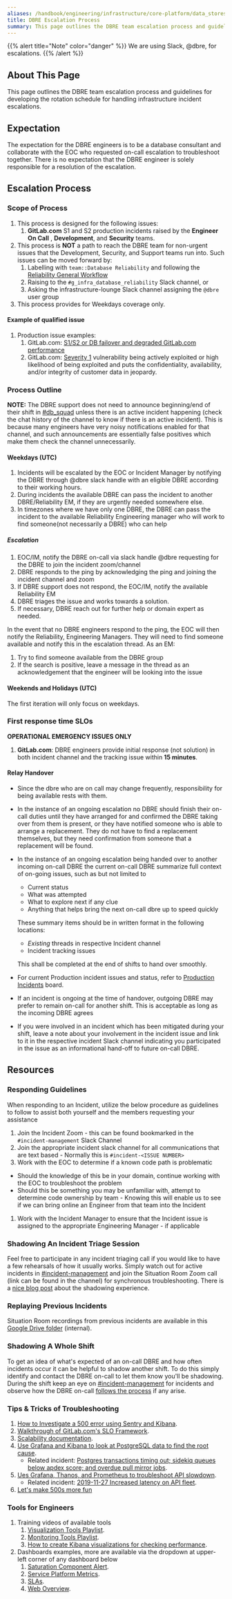 ```yaml
---
aliases: /handbook/engineering/infrastructure/core-platform/data_stores/database-reliability/dbre-escalation/process.html
title: DBRE Escalation Process
summary: This page outlines the DBRE team escalation process and guidelines for developing the rotation schedule for handling infrastructure incident escalations.
---
```


{{% alert title="Note" color="danger" %}}
We are using Slack, <i class="fa-brands fa-slack"></i> @dbre, for escalations.
{{% /alert %}}

## About This Page

This page outlines the DBRE team escalation process and guidelines for developing the rotation schedule for handling infrastructure incident escalations.

## Expectation

The expectation for the DBRE engineers is to be a database consultant and collaborate with the EOC who requested on-call escalation to troubleshoot together. There is no expectation that the DBRE engineer is solely responsible for a resolution of the escalation.

## Escalation Process

### Scope of Process

1. This process is designed for the following issues:
   1. **GitLab.com** S1 and S2 production incidents raised by the **Engineer On Call** , **Development**, and **Security** teams.
1. This process is **NOT** a path to reach the DBRE team for non-urgent issues that the Development, Security, and Support teams run into. Such issues can be moved forward by:
   1. Labelling with `team::Database Reliability` and following the [Reliability General Workflow](/handbook/engineering/infrastructure/team/reliability/#how-we-work--general-workflow)
   1. Raising to the `#g_infra_database_reliability` Slack channel, or
   1. Asking the infrastructure-lounge Slack channel assigning the `@dbre` user group
1. This process provides for Weekdays coverage only.

#### Example of qualified issue

1. Production issue examples:
   1. GitLab.com: [S1/S2 or DB failover and degraded GitLab.com performance](https://gitlab.com/gitlab-com/gl-infra/production/issues/1054)
   1. GitLab.com: [Severity 1](/handbook/security/#severity-and-priority-labels-on-security-issues) vulnerability being actively exploited or high likelihood of being exploited and puts the confidentiality, availability, and/or integrity of customer data in jeopardy.

### Process Outline

**NOTE:** The DBRE support does not need to announce beginning/end of their shift in [#db_squad](https://gitlab.slack.com/messages/C02K0JTKAHJ) unless there is an active incident happening (check the chat history of the channel to know if there is an active incident). This is because many engineers have very noisy notifications enabled for that channel, and such announcements are essentially false positives which make them check the channel unnecessarily.

#### Weekdays (UTC)

1. Incidents will be escalated by the EOC or Incident Manager by notifying the DBRE through @dbre slack handle with an eligible DBRE according to their working hours.
1. During incidents the available DBRE can pass the incident to another DBRE/Reliability EM, if they are urgently needed somewhere else.
1. In timezones where we have only one DBRE, the DBRE can pass the incident to the available Reliability Engineering manager who will work to find someone(not necessarily a DBRE) who can help

##### Escalation

1. EOC/IM, notify the DBRE on-call via slack handle @dbre requesting for the DBRE to join the incident zoom/channel
1. DBRE responds to the ping by acknowledging the ping and joining the incident channel and zoom
1. If DBRE support does not respond, the EOC/IM, notify the available Reliability EM
1. DBRE triages the issue and works towards a solution.
1. If necessary, DBRE reach out for further help or domain expert as needed.

In the event that no DBRE engineers respond to the ping, the EOC will then notify the Reliability, Engineering Managers. They will need to find someone available and notify this in the escalation thread. As an EM:

1. Try to find someone available from the DBRE group
1. If the search is positive, leave a message in the thread as an acknowledgement that the engineer will be looking into the issue

#### Weekends and Holidays (UTC)

The first iteration will only focus on weekdays.

### First response time SLOs

**OPERATIONAL EMERGENCY ISSUES ONLY**

   1.  **GitLab.com**: DBRE engineers provide initial response (not solution) in both incident channel and the tracking issue within **15 minutes**.

#### Relay Handover
   * Since the dbre who are on call may change frequently, responsibility
     for being available rests with them.
   * In the instance of an ongoing escalation no DBRE should finish
     their on-call duties until they have arranged for and confirmed the DBRE
     taking over from them is present, or they have notified someone who
     is able to arrange a replacement. They do not have to find a
     replacement themselves, but they need confirmation from someone that
     a replacement will be found.
   * In the instance of an ongoing escalation being handed over to
     another incoming on-call DBRE the current on-call DBRE
     summarize full context of on-going issues, such as but not limited to
        * Current status
        * What was attempted
        * What to explore next if any clue
        * Anything that helps bring the next on-call dbre up to speed quickly

     These summary items should be in written format in the following locations:
        * _Existing_ threads in respective Incident channel
        * Incident tracking issues

     This shall be completed at the end of shifts to hand over smoothly.
   * For current Production incident issues and status, refer to [Production Incidents](https://gitlab.com/gitlab-com/gl-infra/production/-/boards/1717012?label_name[]=incident) board.
   * If an incident is ongoing at the time of handover, outgoing DBRE may
     prefer to remain on-call for another shift. This is acceptable as long as
     the incoming DBRE agrees
   * If you were involved in an incident which has been mitigated during your shift, leave a note about your involvement in the incident issue and link to it in the respective incident Slack channel indicating you participated in the issue as an informational hand-off to future on-call DBRE.

## Resources

### Responding Guidelines

When responding to an Incident, utilize the below procedure as guidelines to follow to assist both yourself and the members requesting your assistance

1. Join the Incident Zoom - this can be found bookmarked in the `#incident-management` Slack Channel
1. Join the appropriate incident slack channel for all communications that are text based - Normally this is `#incident-<ISSUE NUMBER>`
1. Work with the EOC to determine if a known code path is problematic
  * Should the knowledge of this be in your domain, continue working with the EOC to troubleshoot the problem
  * Should this be something you may be unfamiliar with, attempt to determine code ownership by team - Knowing this will enable us to see if we can bring online an Engineer from that team into the Incident
1. Work with the Incident Manager to ensure that the Incident issue is assigned to the appropriate Engineering Manager - if applicable

### Shadowing An Incident Triage Session

Feel free to participate in any incident triaging call if you would like to have a few rehearsals of how it usually works. Simply watch out for active incidents in [#incident-management](https://gitlab.slack.com/archives/CB7P5CJS1) and join the Situation Room Zoom call (link can be found in the channel) for synchronous troubleshooting. There is a [nice blog post](https://about.gitlab.com/blog/2020/04/13/lm-sre-shadow/) about the shadowing experience.

### Replaying Previous Incidents

Situation Room recordings from previous incidents are available in this [Google Drive folder](https://drive.google.com/drive/u/1/folders/1wtGTU10-sybbCv1LiHIj2AFEbxizlcks) (internal).

### Shadowing A Whole Shift

To get an idea of what's expected of an on-call DBRE and how often incidents occur it can be helpful to shadow another shift. To do this simply identify and contact the DBRE on-call to let them know you'll be shadowing. During the shift keep an eye on [#incident-management](https://gitlab.slack.com/archives/CB7P5CJS1) for incidents and observe how the DBRE on-call [follows the process](#process-outline) if any arise.


### Tips & Tricks of Troubleshooting

1. [How to Investigate a 500 error using Sentry and Kibana](https://www.youtube.com/watch?v=o02t3V3vHMs&feature=youtu.be).
1. [Walkthrough of GitLab.com's SLO Framework](https://www.youtube.com/watch?v=QULzN7QrAjY).
1. [Scalability documentation](https://gitlab.com/gitlab-org/gitlab/merge_requests/18976).
1. [Use Grafana and Kibana to look at PostgreSQL data to find the root cause](https://youtu.be/XxXhCsuXWFQ).
   * Related incident: [Postgres transactions timing out; sidekiq queues below apdex score; and overdue pull mirror jobs](https://gitlab.com/gitlab-com/gl-infra/production/issues/1433).
1. [Ues Grafana, Thanos, and Prometheus to troubleshoot API slowdown](https://www.youtube.com/watch?v=DtP4ZcuXT_8).
   * Related incident: [2019-11-27 Increased latency on API fleet](https://gitlab.com/gitlab-com/gl-infra/production/issues/1419).
1. [Let's make 500s  more fun](https://youtu.be/6ERO4XsYDn0?list=PL05JrBw4t0KodGBz0XUYdYaAYyYs-6ZK7)

### Tools for Engineers

1. Training videos of available tools
   1. [Visualization Tools Playlist](https://www.youtube.com/playlist?list=PL05JrBw4t0KrDIsPQ68htUUbvCgt9JeQj).
   1. [Monitoring Tools Playlist](https://www.youtube.com/playlist?list=PL05JrBw4t0KpQMEbnXjeQUA22SZtz7J0e).
   1. [How to create Kibana visualizations for checking performance](https://www.youtube.com/watch?v=5oF2rJPAZ-M&feature=youtu.be).
1. Dashboards examples, more are available via the dropdown at upper-left corner of any dashboard below
   1. [Saturation Component Alert](https://dashboards.gitlab.net/d/alerts-saturation_component/alerts-saturation-component-alert?orgId=1).
   1. [Service Platform Metrics](https://dashboards.gitlab.net/d/general-service/general-service-platform-metrics?orgId=1&var-type=ci-runners&from=now-6h&to=now).
   1. [SLAs](https://dashboards.gitlab.net/d/general-slas/general-slas?orgId=1).
   1. [Web Overview](https://dashboards.gitlab.net/d/web-main/web-overview?orgId=1).
